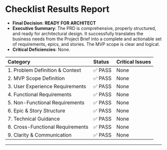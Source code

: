 # **Checklist Results Report**

* **Final Decision**: **READY FOR ARCHITECT**
* **Executive Summary**: The PRD is comprehensive, properly structured, and ready for architectural design. It successfully translates the business needs from the Project Brief into a complete and actionable set of requirements, epics, and stories. The MVP scope is clear and logical.
* **Critical Deficiencies**: None.

| Category | Status | Critical Issues |
| :--- | :--- | :--- |
| 1. Problem Definition & Context | ✅ PASS | None |
| 2. MVP Scope Definition | ✅ PASS | None |
| 3. User Experience Requirements | ✅ PASS | None |
| 4. Functional Requirements | ✅ PASS | None |
| 5. Non-Functional Requirements | ✅ PASS | None |
| 6. Epic & Story Structure | ✅ PASS | None |
| 7. Technical Guidance | ✅ PASS | None |
| 8. Cross-Functional Requirements | ✅ PASS | None |
| 9. Clarity & Communication | ✅ PASS | None |

---